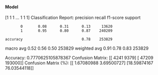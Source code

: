 #### Model
[1 1 1 ... 1 1 1]
Classification Report:
              precision    recall  f1-score   support

           0       0.08      0.31      0.13     13620
           1       0.95      0.80      0.87    240209

    accuracy                           0.78    253829
   macro avg       0.52      0.56      0.50    253829
weighted avg       0.91      0.78      0.83    253829

Accuracy: 0.7770625105878367
Confusion Matrix:
[[  4241   9379]
 [ 47209 193000]]
Confusion Matrix (%):
[[ 1.67080988  3.69500727]
 [18.59874167 76.03544118]]

